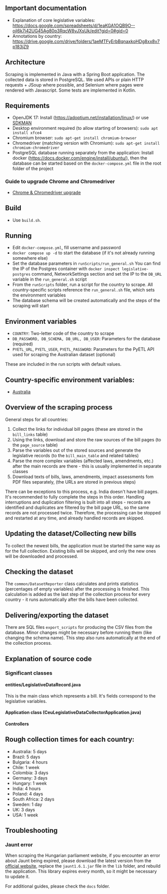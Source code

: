 ## Important documentation
- Explanation of core legislative variables: https://docs.google.com/spreadsheets/d/1eaKGA1OQB9O--ojl6k7i42UG45Ag80p3RqcW8vJXsUk/edit?gid=0#gid=0
- Annotations by country: https://drive.google.com/drive/folders/1aeMTFyErbBqnaxkoHDg8xx8v7p183jZ9

## Architecture
Scraping is implemented in Java with a Spring Boot application. The collected data is stored in PostgreSQL. We used APIs or plain HTTP requests + JSoup where possible, and Selenium where pages were rendered with Javascript. Some tests are implemented in Kotlin. 

## Requirements
- OpenJDK 17: Install (https://adoptium.net/installation/linux/) or use [SDKMAN](https://sdkman.io/)
- Desktop environment required (to allow starting of browsers): `sudo apt install xfce4`
- Chromium browser: `sudo apt-get install chromium-browser`
- Chromedriver (matching version with Chromium): `sudo apt-get install chromium-chromedriver`
- PostgreSQL database running separately from the application: Install docker (https://docs.docker.com/engine/install/ubuntu/), then the database can be started based on the `docker-compose.yml` file in the root folder of the project

### Guide to upgrade Chrome and Chromedriver
- [Chrome & Chromedriver upgrade](docs/CHROMEDRIVER_UPGRADE)

## Build
- Use `build.sh`. 

## Running
- Edit `docker-compose.yml`, fill username and password
- `docker compose up -d` to start the database (if it's not already running somewhere else)
- Set the database parameters in `runScripts/run_general.sh` You can find the IP of the Postgres container with `docker inspect legislative-postgres` command, NetworkSettings section and set the IP to the `DB_URL` variable in the `run_general.sh` script
- From the `runScripts` folder, run a script for the country to scrape. All country-specific scripts reference the `run_general.sh` file, which sets the environment variables 
- The database schema will be created automatically and the steps of the scraping will start

## Environment variables
- `COUNTRY`: Two-letter code of the country to scrape 
- `DB_PASSWORD, DB_SCHEMA, DB_URL, DB_USER`: Parameters for the database (required)
- `PYETL_URL`, `PYETL_USER`, `PYETL_PASSWORD`: Parameters for the PyETL API used for scraping the Australian dataset (optional)

These are included in the run scripts with default values.

##  Country-specific environment variables:
- [Australia](docs/AU.md)

## Overview of the scraping process
General steps for all countries:
1. Collect the links for individual bill pages (these are stored in the `bill_links` table)
2. Using the links, download and store the raw sources of the bill pages (to the `page_source` table)
3. Parse the variables out of the stored sources and generate the legislative records (to the `bill_main_table` and related tables)
4. Parse the more complex variables (affected laws, amendments, etc.) after the main records are there - this is usually implemented in separate classes
5. Download texts of bills, laws, amendments, impact assessments fom PDF files separately, (the URLs are stored in previous steps)

There can be exceptions to this process, e.g. India doesn't have bill pages. It's recommended to fully complete the steps in this order. Handling interruptions and duplication filtering is built into all steps - records are identified and duplicates are filtered by the bill page URL, so the same records are not processed twice. Therefore, the processing can be stopped and restarted at any time, and already handled records are skipped.

## Updating the dataset/Collecting new bills
To collect the newest bills, the application must be started the same way as for the full collection. Existing bills will be skipped, and only the new ones will be downloaded and processed.

## Checking the dataset 
The `common/DatasetReporter` class calculates and prints statistics (percentages of empty variables) after the processing is finished. This calculation is added as the last step of the collection process for every country - it runs automatically after the bills have been collected.

## Delivering/exporting the dataset
There are SQL files `export_scripts` for producing the CSV files from the database. Minor changes might be necessary before running them (like changing the schema name). This step also runs automatically at the end of the collection process.

## Explanation of source code

### Significant classes 

#### entities/LegislativeDataRecord.java
This is the main class which represents a bill. It's fields correspond to the legislative variables. 

#### Application class (CeuLegislativeDataCollectorApplication.java)

#### Controllers

## Rough collection times for each country:
- Australia: 5 days
- Brazil: 5 days 
- Bulgaria: 4 hours 
- Chile: 1 week 
- Colombia: 3 days
- Germany: 3 days
- Hungary: 1 week 
- India: 4 hours 
- Poland: 4 days
- South Africa: 2 days
- Sweden: 1 day 
- UK: 3 days
- USA: 1 week

## Troubleshooting

### Jaunt error

When scraping the Hungarian parliament website, if you encounter an error about Jaunt being expired, please download the latest version from the [official website](https://jaunt-api.com/download.htm), replace the `jaunt1.6.1.jar` file in the `lib` folder, and rebuild the application. This library expires every month, so it might be necessary to update it.

For additional guides, please check the `docs` folder.
